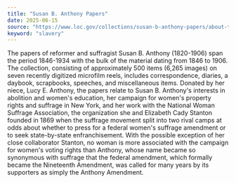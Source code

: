 ```yaml
---
title: "Susan B. Anthony Papers"
date: 2025-06-15
source: "https://www.loc.gov/collections/susan-b-anthony-papers/about-this-collection/"
keyword: "slavery"
---
```


The papers of reformer and suffragist Susan B. Anthony (1820-1906) span the period 1846-1934 with the bulk of the material dating from 1846 to 1906. The collection, consisting of approximately 500 items (6,265 images) on seven recently digitized microfilm reels, includes correspondence, diaries, a daybook, scrapbooks, speeches, and miscellaneous items. Donated by her niece, Lucy E. Anthony, the papers relate to Susan B. Anthony's interests in abolition and women's education, her campaign for women's property rights and suffrage in New York, and her work with the National Woman Suffrage Association, the organization she and Elizabeth Cady Stanton founded in 1869 when the suffrage movement split into two rival camps at odds about whether to press for a federal women's suffrage amendment or to seek state-by-state enfranchisement. With the possible exception of her close collaborator Stanton, no woman is more associated with the campaign for women's voting rights than Anthony, whose name became so synonymous with suffrage that the federal amendment, which formally became the Nineteenth Amendment, was called for many years by its supporters as simply the Anthony Amendment.

